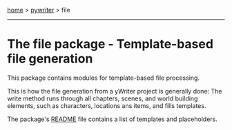 [home](index) > [pywriter](pywriter) > file

- - -

# The file package - Template-based file generation

This package contains modules for template-based file processing.

This is how the file generation from a yWriter project is generally done:
The write method runs through all chapters, scenes, and world building 
elements, such as characters, locations ans items, and fills templates. 

The package's [README](https://github.com/peter88213/PyWriter/tree/master/src/pywriter/file#readme) file contains a list of templates and placeholders.

